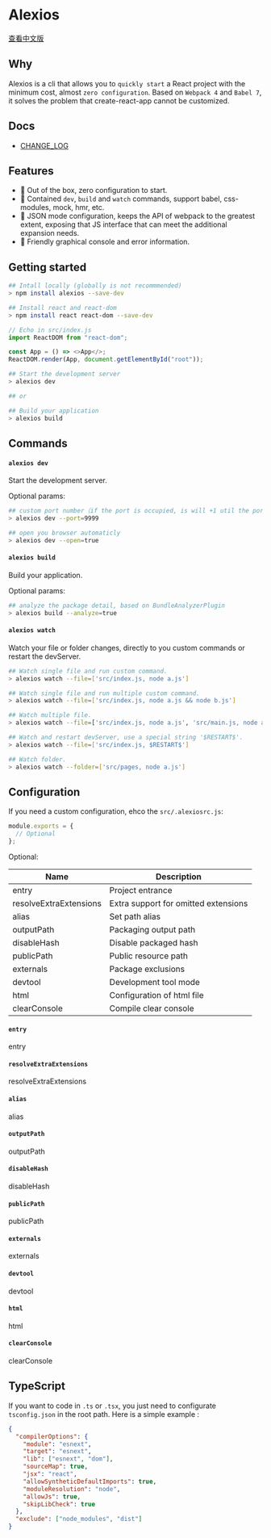 # Alexios

[查看中文版](./README_zh-cn.md)

## Why

Alexios is a cli that allows you to `quickly start` a React project with the minimum cost, almost `zero configuration`. Based on `Webpack 4` and `Babel 7`, it solves the problem that create-react-app cannot be customized.

## Docs

- [CHANGE_LOG](./CHANGELOG.md)

## Features

- 🌟 Out of the box, zero configuration to start.
- 🌟 Contained `dev`, `build` and `watch` commands, support babel, css-modules, mock, hmr, etc.
- 🌟 JSON mode configuration, keeps the API of webpack to the greatest extent, exposing that JS interface that can meet the additional expansion needs.
- 🌟 Friendly graphical console and error information.

## Getting started

```bash
## Intall locally (globally is not recommmended)
> npm install alexios --save-dev
```

```bash
## Install react and react-dom
> npm install react react-dom --save-dev
```

```javascript
// Echo in src/index.js
import ReactDOM from "react-dom";

const App = () => <>App</>;
ReactDOM.render(App, document.getElementById("root"));
```

```bash
## Start the development server
> alexios dev

## or

## Build your application
> alexios build
```

## Commands

#### `alexios dev`

Start the development server.

Optional params:

```bash
## custom port number（if the port is occupied, is will +1 util the port is free）
> alexios dev --port=9999

## open you browser automaticly
> alexios dev --open=true
```

#### `alexios build`

Build your application.

Optional params:

```bash
## analyze the package detail, based on BundleAnalyzerPlugin
> alexios build --analyze=true
```

#### `alexios watch`

Watch your file or folder changes, directly to you custom commands or restart the devServer.

```bash
## Watch single file and run custom command.
> alexios watch --file=['src/index.js, node a.js']

## Watch single file and run multiple custom command.
> alexios watch --file=['src/index.js, node a.js && node b.js']

## Watch multiple file.
> alexios watch --file=['src/index.js, node a.js', 'src/main.js, node a.js']

## Watch and restart devServer, use a special string '$RESTART$'.
> alexios watch --file=['src/index.js, $RESTART$']

## Watch folder.
> alexios watch --folder=['src/pages, node a.js']
```

## Configuration

If you need a custom configuration, ehco the `src/.alexiosrc.js`:

```javascript
module.exports = {
  // Optional
};
```

Optional:

| Name | Description |
| --- | --- |
| <a id="op-entry">entry</a> | Project entrance |
| <a id="op-resolveExtraExtensions">resolveExtraExtensions</a> | Extra support for omitted extensions |
| <a id="op-alias">alias</a> | Set path alias |
| <a id="op-outputPath">outputPath</a> | Packaging output path |
| <a id="op-disableHash">disableHash</a> | Disable packaged hash |
| <a id="op-publicPath">publicPath</a> | Public resource path |
| <a id="op-externals">externals</a> | Package exclusions |
| <a id="op-devtool">devtool</a> | Development tool mode |
| <a id="op-html">html</a> | Configuration of html file |
| <a id="op-clearConsole">clearConsole</a> | Compile clear console |

#### `entry` [](#op-entry)

entry

#### `resolveExtraExtensions` [](#op-resolveExtraExtensions)

resolveExtraExtensions

#### `alias` [](#op-alias)

alias

#### `outputPath` [](#op-outputPath)

outputPath

#### `disableHash` [](#op-disableHash)

disableHash

#### `publicPath` [](#op-publicPath)

publicPath

#### `externals` [](#op-externals)

externals

#### `devtool` [](#op-devtool)

devtool

#### `html` [](#op-html)

html

#### `clearConsole` [](#op-clearConsole)

clearConsole

## TypeScript

If you want to code in `.ts` or `.tsx`, you just need to configurate `tsconfig.json` in the root path. Here is a simple example :

```json
{
  "compilerOptions": {
    "module": "esnext",
    "target": "esnext",
    "lib": ["esnext", "dom"],
    "sourceMap": true,
    "jsx": "react",
    "allowSyntheticDefaultImports": true,
    "moduleResolution": "node",
    "allowJs": true,
    "skipLibCheck": true
  },
  "exclude": ["node_modules", "dist"]
}
```
